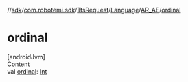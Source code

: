 //[sdk](../../../../../index.md)/[com.robotemi.sdk](../../../index.md)/[TtsRequest](../../index.md)/[Language](../index.md)/[AR_AE](index.md)/[ordinal](ordinal.md)



# ordinal  
[androidJvm]  
Content  
val [ordinal](ordinal.md): [Int](https://kotlinlang.org/api/latest/jvm/stdlib/kotlin/-int/index.html)  



